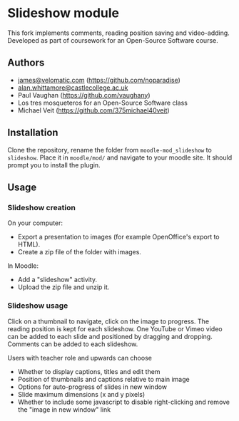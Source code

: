 # Slideshow module #

This fork implements comments, reading position saving and video-adding. Developed as part of coursework for an
Open-Source Software course.

## Authors ##
  * james@velomatic.com (https://github.com/noparadise)
  * alan.whittamore@castlecollege.ac.uk
  * Paul Vaughan (https://github.com/vaughany)
  * Los tres mosqueteros for an Open-Source Software class
  * Michael Veit (https://github.com/375michael40veit)

## Installation ##
Clone the repository, rename the folder from `moodle-mod_slideshow` to `slideshow`. Place it in `moodle/mod/`
and navigate to your moodle site. It should prompt you to install the plugin.

## Usage ##
### Slideshow creation ###
On your computer:
  * Export a presentation to images (for example OpenOffice's export to HTML).
  * Create a zip file of the folder with images.

In Moodle:
  * Add a "slideshow" activity.
  * Upload the zip file and unzip it.

### Slideshow usage ###
Click on a thumbnail to navigate, click on the image to progress. The reading position is kept for each slideshow.
One YouTube or Vimeo video can be added to each slide and positioned by dragging and dropping. Comments can be added
to each slideshow.

Users with teacher role and upwards can choose
  * Whether to display captions, titles and edit them
  * Position of thumbnails and captions relative to main image
  * Options for auto-progress of slides in new window
  * Slide maximum dimensions (x and y pixels)
  * Whether to include some javascript to disable right-clicking and remove the "image in new window" link
